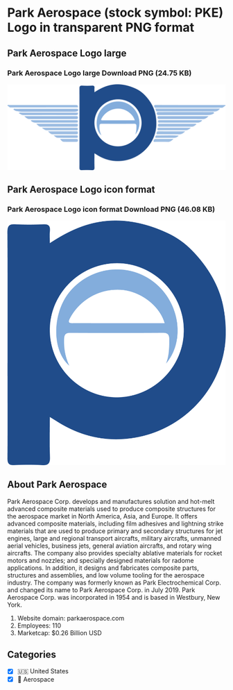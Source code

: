# Park Aerospace (stock symbol: PKE) Logo in transparent PNG format

## Park Aerospace Logo large

### Park Aerospace Logo large Download PNG (24.75 KB)

![Park Aerospace Logo large Download PNG (24.75 KB)](/img/orig/PKE_BIG-477a150c.png)

## Park Aerospace Logo icon format

### Park Aerospace Logo icon format Download PNG (46.08 KB)

![Park Aerospace Logo icon format Download PNG (46.08 KB)](/img/orig/PKE-35007f6e.png)

## About Park Aerospace

Park Aerospace Corp. develops and manufactures solution and hot-melt advanced composite materials used to produce composite structures for the aerospace market in North America, Asia, and Europe. It offers advanced composite materials, including film adhesives and lightning strike materials that are used to produce primary and secondary structures for jet engines, large and regional transport aircrafts, military aircrafts, unmanned aerial vehicles, business jets, general aviation aircrafts, and rotary wing aircrafts. The company also provides specialty ablative materials for rocket motors and nozzles; and specially designed materials for radome applications. In addition, it designs and fabricates composite parts, structures and assemblies, and low volume tooling for the aerospace industry. The company was formerly known as Park Electrochemical Corp. and changed its name to Park Aerospace Corp. in July 2019. Park Aerospace Corp. was incorporated in 1954 and is based in Westbury, New York.

1. Website domain: parkaerospace.com
2. Employees: 110
3. Marketcap: $0.26 Billion USD


## Categories
- [x] 🇺🇸 United States
- [x] 🚀 Aerospace

